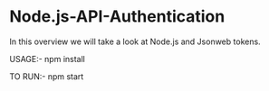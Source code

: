 # Node.js-API-Authentication
In this overview we will take a look at Node.js and Jsonweb tokens.

USAGE:-
npm install

TO RUN:-
npm start
